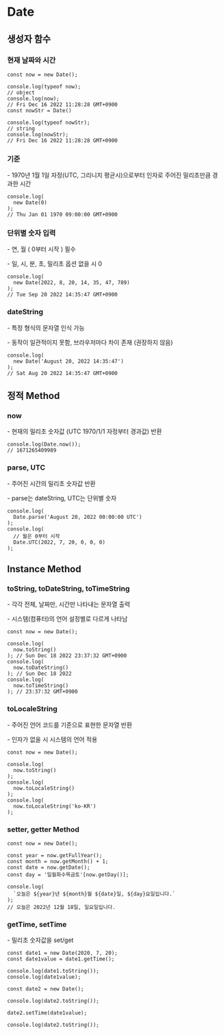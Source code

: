 # Date

## 생성자 함수

### 현재 날짜와 시간

```
const now = new Date();

console.log(typeof now);
// object
console.log(now);
// Fri Dec 16 2022 11:28:28 GMT+0900
const nowStr = Date()

console.log(typeof nowStr);
// string
console.log(nowStr);
// Fri Dec 16 2022 11:28:28 GMT+0900
```

### 기준

\- 1970년 1월 1일 자정(UTC, 그리니치 평균시)으로부터 인자로 주어진 밀리초만큼 경과한 시간

```
console.log(
  new Date(0)
);
// Thu Jan 01 1970 09:00:00 GMT+0900
```

### 단위별 숫자 입력

\- 연, 월 ( 0부터 시작 ) 필수

\- 일, 시, 분, 초, 밀리초 옵션 없을 시 0

```
console.log(
  new Date(2022, 8, 20, 14, 35, 47, 789)
);
// Tue Sep 20 2022 14:35:47 GMT+0900
```

### dateString

\- 특정 형식의 문자열 인식 가능

\- 동작이 일관적이지 못함, 브라우저마다 차이 존재 (권장하지 않음)

```
console.log(
  new Date('August 20, 2022 14:35:47')
);
// Sat Aug 20 2022 14:35:47 GMT+0900
```

## 정적 Method

### now

\- 현재의 밀리초 숫자값 (UTC 1970/1/1 자정부터 경과값) 반환

```
console.log(Date.now());
// 1671265409989
```

### parse, UTC

\- 주어진 시간의 밀리초 숫자값 반환

\- parse는 dateString, UTC는 단위별 숫자

```
console.log(
  Date.parse('August 20, 2022 00:00:00 UTC')
);
console.log(
  // 월은 0부터 시작
  Date.UTC(2022, 7, 20, 0, 0, 0)
);
```

## Instance Method

### toString, toDateString, toTimeString

\- 각각 전체, 날짜만, 시간만 나타내는 문자열 출력

\- 시스템(컴퓨터)의 언어 설정별로 다르게 나타남

```
const now = new Date();

console.log(
  now.toString()
); // Sun Dec 18 2022 23:37:32 GMT+0900
console.log(
  now.toDateString()
); // Sun Dec 18 2022
console.log(
  now.toTimeString()
); // 23:37:32 GMT+0900
```

### toLocaleString

\- 주어진 언어 코드를 기준으로 표현한 문자열 반환

\- 인자가 없을 시 시스템의 언어 적용

```
const now = new Date();

console.log(
  now.toString()
);
console.log(
  now.toLocaleString()
);
console.log(
  now.toLocaleString('ko-KR')
);
```

### setter, getter Method

```
const now = new Date();

const year = now.getFullYear();
const month = now.getMonth() + 1;
const date = now.getDate();
const day = '일월화수목금토'[now.getDay()];

console.log(
  `오늘은 ${year}년 ${month}월 ${date}일, ${day}요일입니다.`
);
// 오늘은 2022년 12월 18일, 일요일입니다.
```

### getTime, setTime

\- 밀리초 숫자값을 set/get

```
const date1 = new Date(2020, 7, 20);
const date1value = date1.getTime();

console.log(date1.toString());
console.log(date1value);

const date2 = new Date();

console.log(date2.toString());

date2.setTime(date1value);

console.log(date2.toString());
```
